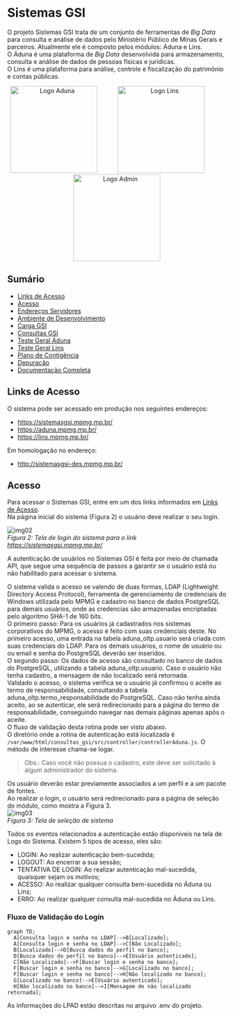 # Sistemas GSI

O projeto Sistemas GSI trata de um conjunto de ferramentas de _Big Data_ para consulta e análise de dados pelo Ministério Público de Minas Gerais e parceiros. Atualmente ele é composto pelos módulos: Áduna e Lins.  
O Áduna é uma plataforma de _Big Data_ desenvolvida para armazenamento, consulta e análise de dados de pessoas físicas e jurídicas.  
O Lins é uma plataforma para análise, controle e fiscalização do patrimônio e contas públicas.

<div align="center">
    <img alt="Logo Aduna" src="documentacao/img/aduna/aduna_f_b.png" width="200" />
    &nbsp;&nbsp;&nbsp;&nbsp;&nbsp;&nbsp;&nbsp;&nbsp;&nbsp;&nbsp;
    <img alt="Logo Lins" src="documentacao/img/lins/lins.png" width="200" />
&nbsp;&nbsp;&nbsp;&nbsp;&nbsp;&nbsp;&nbsp;&nbsp;&nbsp;&nbsp;
<img alt="Logo Admin" src="documentacao/img/aduna/admin_logo_bb.png" width="200" />

</div>

## Sumário

- [Links de Acesso](#links-de-acesso)
- [Acesso](#acesso)
- <a href="https://gitlab.com/4mti/consulta_gsi/-/blob/homologacao/documentacao/enderecosServidores.md">Endereços Servidores</a>
- <a href="https://gitlab.com/4mti/consulta_gsi/-/blob/homologacao/documentacao/ambienteDesenvolvimento.md">Ambiente de Desenvolvimento</a>
- <a href="https://gitlab.com/4mti/consulta_gsi/-/blob/homologacao/documentacao/cargaGSI.md">Carga GSI</a>
- <a href="https://gitlab.com/4mti/consulta_gsi/-/blob/homologacao/documentacao/ConsultaGSI.md">Consultas GSI</a>
- <a href="https://gitlab.com/4mti/consulta_gsi/-/blob/homologacao/documentacao/testeAduna.md">Teste Geral Áduna</a>
- <a href="https://gitlab.com/4mti/consulta_gsi/-/blob/homologacao/documentacao/testeLins.md">Teste Geral Lins</a>
- <a href="https://gitlab.com/4mti/consulta_gsi/-/blob/homologacao/documentacao/contigencia.md">Plano de Contigência</a>
- <a href="https://gitlab.com/4mti/consulta_gsi/-/blob/homologacao/documentacao/depuracao.md">Depuração</a>
- <a href="https://gitlab.com/4mti/consulta_gsi/-/blob/homologacao/documentacaoSistemasGSI.pdf">Documentação Completa</a>

## Links de Acesso

O sistema pode ser acessado em produção nos seguintes endereços:

- <a target="_blank">https://sistemasgsi.mpmg.mp.br/</a>
- <a target="_blank">https://aduna.mpmg.mp.br/</a>
- <a target="_blank">https://lins.mpmg.mp.br/</a>

Em homologação no endereço:

- <a target="_blank">http://sistemasgsi-des.mpmg.mp.br/</a>

## Acesso

Para acessar o Sistemas GSI, entre em um dos links informados em [Links de Acesso](#links-de-acesso).  
Na página inicial do sistema (Figura 2) o usuário deve realizar o seu login.

![img02](documentacao/img/consultaGSI/img02.png)  
_Figura 2: Tela de login do sistema para o link https://sistemasgsi.mpmg.mp.br/_

A autenticação de usuários no Sistemas GSI é feita por meio de chamada API, que segue uma sequência de passos a garantir se o usuário está ou não habilitado para acessar o sistema.

O sistema valida o acesso se valendo de duas formas, LDAP (Lightweight Directory Access Protocol), ferramenta de gerenciamento de credenciais do Windows utilizada pelo MPMG e cadastro no banco de dados PostgreSQL para demais usuários, onde as credencias são armazenadas encriptadas pelo algoritmo SHA-1 de 160 bits.  
O primeiro passo: Para os usuários já cadastrados nos sistemas corporativos do MPMG, o acesso é feito com suas credenciais deste. No primeiro acesso, uma entrada na tabela aduna_oltp.usuario será criada com suas credenciais do LDAP. Para os demais usuários, o nome de usuário ou ou email e senha do PostgreSQL deverão ser inseridos.  
O segundo passo: Os dados de acesso são consultado no banco de dados do PostgreSQL, utilizando a tabela aduna_oltp.usuario. Caso o usuário não tenha cadastro, a mensagem de não localizado será retornada.  
Validado o acesso, o sistema verifica se o usuário já confirmou o aceite ao termo de responsabilidade, consultando a tabela aduna_oltp.termo_responsabilidade do PostgreSQL. Caso não tenha ainda aceito, ao se autenticar, ele será redirecionado para a página do termo de responsabilidade, conseguindo navegar nas demais páginas apenas após o aceite.  
O fluxo de validação desta rotina pode ser visto abaixo.  
O diretório onde a rotina de autenticação está localizada é `/var/www/html/consultas_gsi/src/controller/controllerAduna.js`. O método de interesse chama-se logar.

> Obs.: Caso você não possua o cadastro, este deve ser solicitado à algum administrador do sistema.

Os usuário deverão estar previamente associados a um perfil e a um pacote de fontes.  
Ao realizar o login, o usuário será redirecionado para a página de seleção do módulo, como mostra a Figura 3.  
![img03](documentacao/img/consultaGSI/img03.png)  
_Figura 3: Tela de seleção de sistema_

Todos os eventos relacionados a autenticação estão disponíveis na tela de Logs do Sistema. Existem 5 tipos de acesso, eles são:

- LOGIN: Ao realizar autenticação bem-sucedida;
- LOGOUT: Ao encerrar a sua sessão;
- TENTATIVA DE LOGIN: Ao realizar autenticação mal-sucedida, quaisquer sejam os motivos;
- ACESSO: Ao realizar qualquer consulta bem-sucedida no Áduna ou Lins;
- ERRO: Ao realizar qualquer consulta mal-sucedida no Áduna ou Lins.

### Fluxo de Validação do Login

```mermaid
graph TD;
  A[Consulta login e senha no LDAP]-->B[Localizado];
  A[Consulta login e senha no LDAP]-->C[Não Localizado];
  B[Localizado]-->D[Busca dados do perfil no banco];
  D[Busca dados do perfil no banco]-->E[Usuário autenticado];
  C[Não Localizado]-->F[Buscar login e senha no banco];
  F[Buscar login e senha no banco]-->G[Localizado no banco];
  F[Buscar login e senha no banco]-->H[Não localizado no banco];
  G[Localizado no banco]-->E[Usuário autenticado];
  H[Não localizado no banco]-->I[Mensagem de não localizado retornada];
```

As informações do LPAD estão descritas no arquivo .env do projeto.
